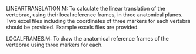 LINEARTRANSLATION.M:
To calculate the linear translation of the vertebrae, using their local reference frames, in three anatomical planes. Two excel files including the coordinates of three markers for each vertebra should be provided. Example excels files are provided.  

LOCALFRAMES.M: 
To draw the anatomical reference frames of the vertebrae using three markers for each. 
